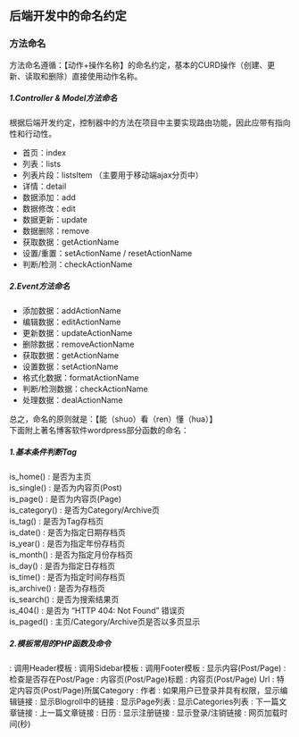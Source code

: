 ## 后端开发中的命名约定
### 方法命名
方法命名遵循：【动作+操作名称】的命名约定，基本的CURD操作（创建、更新、读取和删除）直接使用动作名称。
##### 1.Controller & Model方法命名
根据后端开发约定，控制器中的方法在项目中主要实现路由功能，因此应带有指向性和行动性。
* 首页：index
* 列表：lists
* 列表片段：listsItem （主要用于移动端ajax分页中）
* 详情：detail
* 数据添加：add
* 数据修改：edit
* 数据更新：update
* 数据删除：remove
* 获取数据：getActionName
* 设置/重置：setActionName / resetActionName
* 判断/检测：checkActionName


##### 2.Event方法命名
* 添加数据：addActionName
* 编辑数据：editActionName
* 更新数据：updateActionName
* 删除数据：removeActionName
* 获取数据：getActionName
* 设置数据：setActionName
* 格式化数据：formatActionName
* 判断/检测数据：checkActionName
* 处理数据：dealActionName


总之，命名的原则就是：【能（shuo）看（ren）懂（hua）】  
下面附上著名博客软件wordpress部分函数的命名：
##### 1.基本条件判断Tag  
is_home() : 是否为主页  
is_single() : 是否为内容页(Post)  
is_page() : 是否为内容页(Page)  
is_category() : 是否为Category/Archive页  
is_tag() : 是否为Tag存档页  
is_date() : 是否为指定日期存档页  
is_year() : 是否为指定年份存档页  
is_month() : 是否为指定月份存档页  
is_day() : 是否为指定日存档页  
is_time() : 是否为指定时间存档页  
is_archive() : 是否为存档页  
is_search() : 是否为搜索结果页  
is_404() : 是否为 “HTTP 404: Not Found” 错误页  
is_paged() : 主页/Category/Archive页是否以多页显示  
##### 2.模板常用的PHP函数及命令
<?php get_header(); ?> : 调用Header模板  
<?php get_sidebar(); ?> : 调用Sidebar模板  
<?php get_footer(); ?> : 调用Footer模板  
<?php the_content(); ?> : 显示内容(Post/Page)  
<?php if(have_posts()) : ?> : 检查是否存在Post/Page  
<?php the_title(); ?> : 内容页(Post/Page)标题  
<?php the_permalink() ?> : 内容页(Post/Page) Url  
<?php the_category(’, ‘) ?> : 特定内容页(Post/Page)所属Category  
<?php the_author(); ?> : 作者  
<?php edit_post_link(); ?> : 如果用户已登录并具有权限，显示编辑链接  
<?php get_links_list(); ?> : 显示Blogroll中的链接  
<?php wp_list_pages(); ?> : 显示Page列表  
<?php wp_list_categories(); ?> : 显示Categories列表  
<?php next_post_link(’ %link ‘); ?> : 下一篇文章链接  
<?php prev_post_link(’%link’); ?> : 上一篇文章链接  
<?php get_calendar(); ?> : 日历  
<?php wp_register(); ?> : 显示注册链接  
<?php wp_loginout(); ?> : 显示登录/注销链接  
<?php timer_stop(1); ?> : 网页加载时间(秒)  




